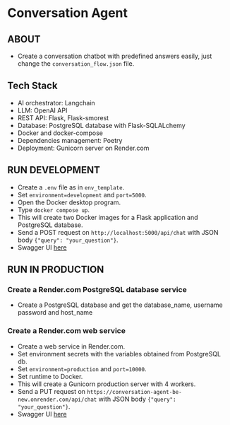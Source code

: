 # Conversation Agent
## ABOUT
- Create a conversation chatbot with predefined answers easily, just change the `conversation_flow.json` file.
  
## Tech Stack
- AI orchestrator: Langchain
- LLM: OpenAI API
- REST API: Flask, Flask-smorest
- Database: PostgreSQL database with Flask-SQLALchemy
- Docker and docker-compose 
- Dependencies management: Poetry
- Deployment: Gunicorn server on Render.com


## RUN DEVELOPMENT
- Create a `.env` file as in `env_template`.
- Set `environment=development` and `port=5000`.
- Open the Docker desktop program.
- Type `docker compose up`.
- This will create two Docker images for a Flask application and PostgreSQL database.
- Send a POST request on `http://localhost:5000/api/chat` with JSON body `{"query": "your_question"}`.
- Swagger UI [here](http://localhost:5000/swagger-ui)

## RUN IN PRODUCTION
### Create a Render.com PostgreSQL database service
- Create a PostgreSQL database and get the database_name, username password and host_name

### Create a Render.com web service
- Create a web service in Render.com.
- Set environment secrets with the variables obtained from PostgreSQL db.
- Set `environment=production` and `port=10000`.
- Set runtime to Docker.
- This will create a Gunicorn production server with 4 workers.
- Send a PUT request on `https://conversation-agent-be-new.onrender.com/api/chat` with JSON body `{"query": "your_question"}`.
- Swagger UI [here](https://conversation-agent.onrender.com/swagger-ui)
